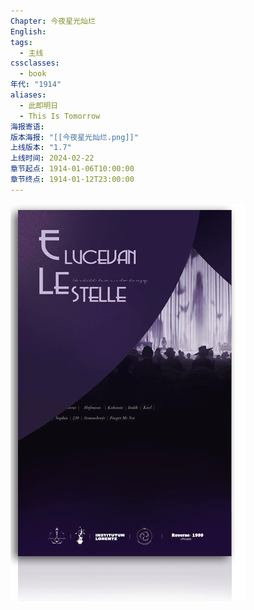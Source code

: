```yaml
---
Chapter: 今夜星光灿烂
English: 
tags:
  - 主线
cssclasses:
  - book
年代: "1914"
aliases:
  - 此即明日
  - This Is Tomorrow
海报寄语: 
版本海报: "[[今夜星光灿烂.png]]"
上线版本: "1.7"
上线时间: 2024-02-22
章节起点: 1914-01-06T10:00:00
章节终点: 1914-01-12T23:00:00
---
```

![cover](assets/第六章%20今夜星光灿烂.assets/今夜星光灿烂.png)